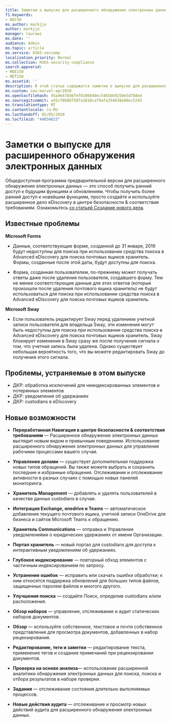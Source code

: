 ```yaml
---
title: Заметки о выпуске для расширенного обнаружения электронных данных
f1.keywords:
- NOCSH
ms.author: markjjo
author: markjjo
manager: laurawi
ms.date: ''
audience: Admin
ms.topic: article
ms.service: O365-seccomp
localization_priority: Normal
ms.collection: M365-security-compliance
search.appverid:
- MOE150
- MET150
ms.assetid: ''
description: В этой статье содержатся заметки о выпуске для расширенного обнаружения электронных данных, включая известные проблемы, исправленные проблемы и новые функции.
ms.custom: seo-marvel-apr2020
ms.openlocfilehash: 45a4647856fef0186840ec5465bb9250e5d78de4
ms.sourcegitcommit: a45cf8b887587a1810caf9afa354638e68ec5243
ms.translationtype: MT
ms.contentlocale: ru-RU
ms.lasthandoff: 05/05/2020
ms.locfileid: "44034623"
---
```

# <a name="release-notes-for-advanced-ediscovery"></a>Заметки о выпуске для расширенного обнаружения электронных данных

Общедоступная программа предварительной версии для расширенного обнаружения электронных данных — это способ получить ранний доступ к будущим функциям и обновлениям. Чтобы получить более ранний доступ к новейшим функциям, просто создайте и используйте расширенное дело eDiscovery в центре безопасности & соответствия требованиям. Ознакомьтесь [со статьей Создание нового дела](create-new-ediscovery-case.md).

## <a name="known-issues"></a>Известные проблемы

**Microsoft Forms**

- Данные, соответствующие форме, созданной до 31 января, 2019 будут недоступны для поиска при использовании средства поиска в Advanced eDiscovery для поиска почтовых ящиков хранитель. Формы, созданные после этой даты, будут доступны для поиска.

- Форма, созданная пользователем, по-прежнему может получать ответы даже после удаления пользователя, создавшего форму. Тем не менее соответствующие данные для этих ответов (которые произошли после удаления почтового ящика хранитель) не будут использоваться для поиска при использовании средства поиска в Advanced eDiscovery для поиска почтовых ящиков хранитель.
 
**Microsoft Sway**

- Если пользователь редактирует Sway перед удалением учетной записи пользователя для владельца Sway, эти изменения могут быть недоступны для поиска при использовании средства поиска в Advanced eDiscovery для поиска почтовых ящиков хранитель. Sway блокирует изменения в Sway сразу же после получения сигнала о том, что учетная запись была удалена. Однако существует небольшая вероятность того, что вы можете редактировать Sway до получения этого сигнала.

## <a name="issues-fixed-in-this-release"></a>Проблемы, устраняемые в этом выпуске

- ДКР: обработка исключений для неиндексированных элементов и потерянных элементов
- ДКР: уведомления об удержаниях
- ДКР: custodians в eDiscovery

## <a name="whats-new"></a>Новые возможности

- **Переработанная Навигация в центре безопасности & соответствия требованиям** — Расширенное обнаружение электронных данных выглядит новым видом и привычным поведением. Использование расширенного обнаружения электронных данных для управления рабочими процессами вашего случая.

- **Управление делами** — существует дополнительная поддержка новых типов обращений. Вы также можете выбрать и сохранить последние и избранные обращения. Отслеживание и отслеживание активности в разных случаях с помощью новых панелей мониторинга.

- **Хранитель Management** — добавлять и удалять пользователей в качестве данных custodians в случае.

- **Интеграция Exchange, onedrive и Teams** — автоматическое добавление текущего почтового ящика, учетной записи OneDrive для бизнеса и сайтов Microsoft Teams к обращению. 

- **Хранитель Communications** — отправка и Управление уведомлениями о юридических удержаниях от имени Организации.

- **Портал хранитель** — новый портал для custodians для доступа к интерактивным уведомлениям об удержаниях.

- **Глубокое индексирование** — повторный обход элементов с частичным индексированием по запросу.

- **Устранение ошибок** — исправить или скачать ошибки обработки; к ним относятся поддержка обновлений для больших типов файлов, защищенных паролем файлов и многого другого. 

- **Улучшения поиска** — создайте Поиск, определив custodians и/или расположения.

- **Обзор наборов** — управление, отслеживание и аудит статических наборов документов.

- **Обзор** — используйте собственное, текстовое и почти собственное представление для просмотра документов, добавленных в набор рецензирования.

- **Редактирование, теги и заметки** — редактирование текста, применение тегов и создание примечаний при рецензировании документов.
  
- **Проверка на основе анализа**— использование расширенной аналитики обнаружения электронных данных для поиска, поиска и отбора результатов в наборе проверки.

- **Задания** — отслеживание состояния длительно выполняемых процессов.

- **Новые действия аудита** — отслеживание и просмотр новых действий аудита для расширенного обнаружения электронных данных.
